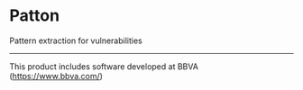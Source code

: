# Patton
Pattern extraction for vulnerabilities


---
This product includes software developed at
BBVA (https://www.bbva.com/)
